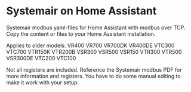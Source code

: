 # Systemair on Home Assistant
Systemair modbus yaml-files for Home Assistant with modbus over TCP. Copy the content or files to your Home Assistant installation.

Applies to older models:
    VR400
    VR700
    VR700DK
    VR400DE
    VTC300
    VTC700
    VTR150K
    VTR200B
    VSR300
    VSR500
    VSR150
    VTR300
    VTR500
    VSR300DE
    VTC200
    VTC100

Not all registers are included.
Reference the Systemair modbus PDF for more information and registers. 
You have to do some manual editing to make it work with your setup.
